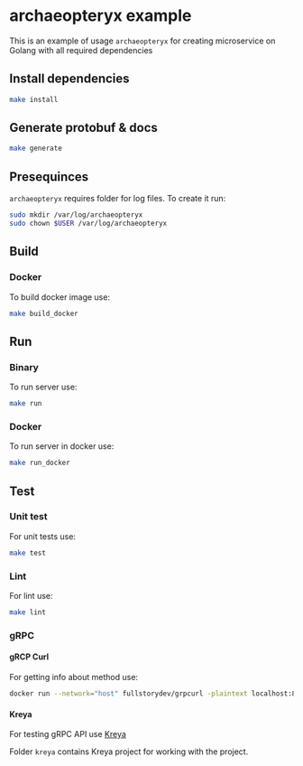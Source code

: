 # archaeopteryx example

This is an example of usage `archaeopteryx` for creating microservice on Golang with all required dependencies

## Install dependencies

```sh
make install
```

## Generate protobuf & docs

```sh
make generate
```

## Presequinces

`archaeopteryx` requires folder for log files.
To create it run:
```sh
sudo mkdir /var/log/archaeopteryx
sudo chown $USER /var/log/archaeopteryx
```

## Build

### Docker

To build docker image use:
```sh
make build_docker
```

## Run

### Binary

To run server use:
```sh
make run
```

### Docker

To run server in docker use:
```sh
make run_docker
```

## Test

### Unit test

For unit tests use:
```sh
make test
```

### Lint

For lint use:
```sh
make lint
```

### gRPC

#### gRCP Curl

For getting info about method use:
```sh
docker run --network="host" fullstorydev/grpcurl -plaintext localhost:8080 describe grpc.health.v1.Health.Check
```

#### Kreya

For testing gRPC API use [Kreya](https://kreya.app/)

Folder `kreya` contains Kreya project for working with the project.